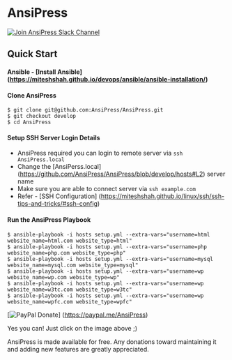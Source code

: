 # AnsiPress

[![Join AnsiPress Slack Channel](https://ansipress.herokuapp.com/badge.svg)](https://ansipress.herokuapp.com/)

## Quick Start

#### Ansible - [Install Ansible] (https://miteshshah.github.io/devops/ansible/ansible-installation/)

#### Clone AnsiPress

```
$ git clone git@github.com:AnsiPress/AnsiPress.git
$ git checkout develop
$ cd AnsiPress
```

#### Setup SSH Server Login Details

* AnsiPress required you can login to remote server via `ssh AnsiPress.local`
* Change the [AnsiPerss.local] (https://github.com/AnsiPress/AnsiPress/blob/develop/hosts#L2) server name
* Make sure you are able to connect server via `ssh example.com`
* Refer - [SSH Configuration] (https://miteshshah.github.io/linux/ssh/ssh-tips-and-tricks/#ssh-config)

#### Run the AnsiPress Playbook

```
$ ansible-playbook -i hosts setup.yml --extra-vars="username=html website_name=html.com website_type=html"
$ ansible-playbook -i hosts setup.yml --extra-vars="username=php website_name=php.com website_type=php"
$ ansible-playbook -i hosts setup.yml --extra-vars="username=mysql website_name=mysql.com website_type=mysql"
$ ansible-playbook -i hosts setup.yml --extra-vars="username=wp website_name=wp.com website_type=wp"
$ ansible-playbook -i hosts setup.yml --extra-vars="username=wp website_name=w3tc.com website_type=w3tc"
$ ansible-playbook -i hosts setup.yml --extra-vars="username=wp website_name=wpfc.com website_type=wpfc"
```

[![PayPal Donate](https://cloud.githubusercontent.com/assets/1223371/20793214/ec6ffca2-b7eb-11e6-9614-d893ff77a565.png)]  (https://paypal.me/AnsiPress)

Yes you can! Just click on the image above ;)

AnsiPress is made available for free. Any donations toward maintaining it and adding new features are greatly appreciated.

